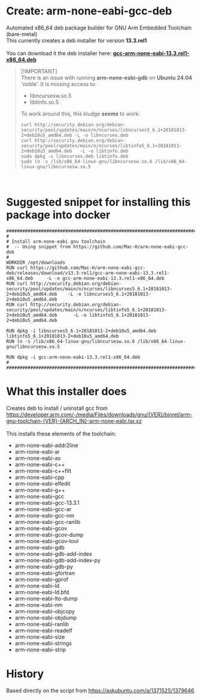 # Create: arm-none-eabi-gcc-deb
Automated x86_64 deb package builder for GNU Arm Embedded Toolchain (bare-metal)<br>
This currently creates a deb installer for version **13.3.rel1**<br>
<br>
You can download it the deb installer here: [**gcc-arm-none-eabi-13.3.rel1-x86_64.deb**](https://github.com/Mac-H/arm-none-eabi-gcc-deb/releases/download/v13.3-rel1/gcc-arm-none-eabi-13.3.rel1-x86_64.deb)

> [!IMPORTANT]<br>
> There is an issue with running **arm-none-eabi-gdb** on **Ubuntu 24.04** 'noble'.
> It is missing access to:
> * libncursesw.so.5
> * libtinfo.so.5
>
>To work around this, this kludge **_seems_** to work:
>
>```
>curl http://security.debian.org/debian-security/pool/updates/main/n/ncurses/libncurses5_6.1+20181013-2+deb10u5_amd64.deb -L -o libncurses.deb
>curl http://security.debian.org/debian-security/pool/updates/main/n/ncurses/libtinfo5_6.1+20181013-2+deb10u5_amd64.deb   -L -o libtinfo.deb
>sudo dpkg -i libncurses.deb libtinfo.deb
>sudo ln -s /lib/x86_64-linux-gnu/libncursesw.so.6 /lib/x86_64-linux-gnu/libncursesw.so.5
>```
<br>


# Suggested snippet for installing this package into docker #

```
################################################################################################################
#
# Install arm-none-eabi gnu toolchain
#  -- Using snippet from https://github.com/Mac-H/arm-none-eabi-gcc-deb
#
WORKDIR /opt/downloads
RUN curl https://github.com/Mac-H/arm-none-eabi-gcc-deb/releases/download/v13.3-rel1/gcc-arm-none-eabi-13.3.rel1-x86_64.deb     -L -o gcc-arm-none-eabi-13.3.rel1-x86_64.deb
RUN curl http://security.debian.org/debian-security/pool/updates/main/n/ncurses/libncurses5_6.1+20181013-2+deb10u5_amd64.deb    -L -o libncurses5_6.1+20181013-2+deb10u5_amd64.deb
RUN curl http://security.debian.org/debian-security/pool/updates/main/n/ncurses/libtinfo5_6.1+20181013-2+deb10u5_amd64.deb      -L -o libtinfo5_6.1+20181013-2+deb10u5_amd64.deb

RUN dpkg -i libncurses5_6.1+20181013-2+deb10u5_amd64.deb libtinfo5_6.1+20181013-2+deb10u5_amd64.deb
RUN ln -s /lib/x86_64-linux-gnu/libncursesw.so.6 /lib/x86_64-linux-gnu/libncursesw.so.5

RUN dpkg -i gcc-arm-none-eabi-13.3.rel1-x86_64.deb
#
################################################################################################################
```

# What this installer does #
Creates deb to install / uninstall gcc from https://developer.arm.com/-/media/Files/downloads/gnu/{VER}/binrel/arm-gnu-toolchain-{VER}-{ARCH_IN}-arm-none-eabi.tar.xz<br>
<br>
This installs these elements of the toolchain:
 * arm-none-eabi-addr2line
 * arm-none-eabi-ar
 * arm-none-eabi-as
 * arm-none-eabi-c++
 * arm-none-eabi-c++filt
 * arm-none-eabi-cpp
 * arm-none-eabi-elfedit
 * arm-none-eabi-g++
 * arm-none-eabi-gcc
 * arm-none-eabi-gcc-13.3.1
 * arm-none-eabi-gcc-ar
 * arm-none-eabi-gcc-nm
 * arm-none-eabi-gcc-ranlib
 * arm-none-eabi-gcov
 * arm-none-eabi-gcov-dump
 * arm-none-eabi-gcov-tool
 * arm-none-eabi-gdb
 * arm-none-eabi-gdb-add-index
 * arm-none-eabi-gdb-add-index-py
 * arm-none-eabi-gdb-py
 * arm-none-eabi-gfortran
 * arm-none-eabi-gprof
 * arm-none-eabi-ld
 * arm-none-eabi-ld.bfd
 * arm-none-eabi-lto-dump
 * arm-none-eabi-nm
 * arm-none-eabi-objcopy
 * arm-none-eabi-objdump
 * arm-none-eabi-ranlib
 * arm-none-eabi-readelf
 * arm-none-eabi-size
 * arm-none-eabi-strings
 * arm-none-eabi-strip


# History #
Based directly on the script from https://askubuntu.com/a/1371525/1379646
